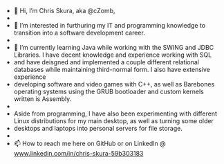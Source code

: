 - 👋 Hi, I’m Chris Skura, aka @cZomb,
- 
- 👀 I’m interested in furthuring my IT and programming knowledge to transition into a software development career.
- 
- 🌱 I’m currently learning Java while working with the SWING and JDBC Libraries. I have decent knowledge and experience working with SQL
- and have deisgned and implemented a couple different relational databases while maintaining third-normal form. I also have extensive experience 
- developing software and video games with C++, as well as Barebones operating systems using the GRUB bootloader and custom kernels written is Assembly.
-
- Aside from programming, I have also been experimenting with different Linux distributions for my main desktop, as well as turning some older
- desktops and laptops into personal servers for file storage.
-
- 📫 How to reach me here on GitHub or on LinkedIn @ www.linkedin.com/in/chris-skura-59b303183

<!---
cZomb/cZomb is a ✨ special ✨ repository because its `README.md` (this file) appears on your GitHub profile.
You can click the Preview link to take a look at your changes.
--->
